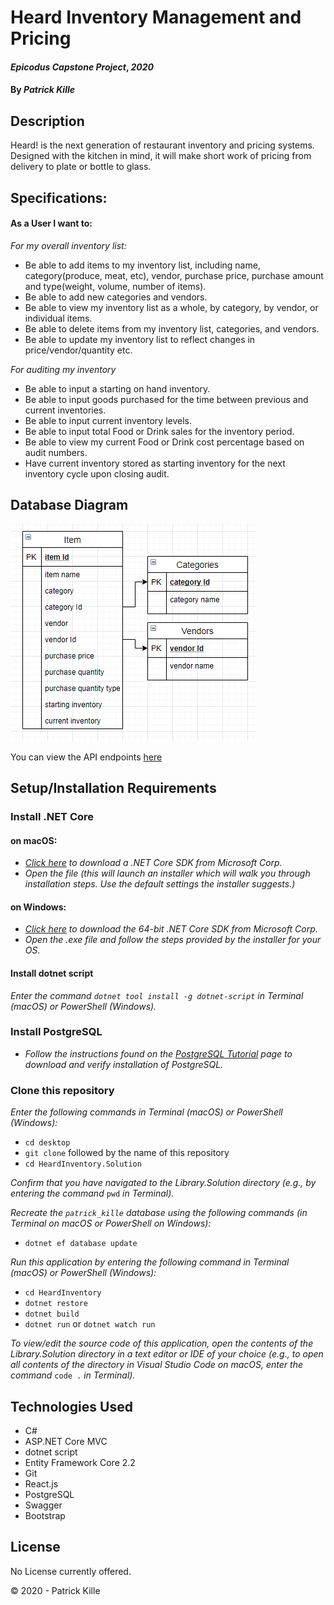 # Heard Inventory Management and Pricing

#### _Epicodus Capstone Project_, _2020_

#### By _**Patrick Kille**_

## Description

Heard! is the next generation of restaurant inventory and pricing systems. Designed with the kitchen in mind, it will make short work of pricing from delivery to plate or bottle to glass.

## Specifications:

#### As a User I want to:
_For my overall inventory list:_
* Be able to add items to my inventory list, including name, category(produce, meat, etc), vendor, purchase price, purchase amount and type(weight, volume, number of items).
* Be able to add new categories and vendors.
* Be able to view my inventory list as a whole, by category, by vendor, or individual items.
* Be able to delete items from my inventory list, categories, and vendors.
* Be able to update my inventory list to reflect changes in price/vendor/quantity etc.

_For auditing my inventory_
* Be able to input a starting on hand inventory.
* Be able to input goods purchased for the time between previous and current inventories.
* Be able to input current inventory levels.
* Be able to input total Food or Drink sales for the inventory period.
* Be able to view my current Food or Drink cost percentage based on audit numbers.
* Have current inventory stored as starting inventory for the next inventory cycle upon closing audit.

## Database Diagram

![DatabaseDiagram](./HeardDatabaseDiagram.png)

You can view the API endpoints [here](https://app.swaggerhub.com/apis/PRKille/heard-inventory_api/v1)

## Setup/Installation Requirements

### Install .NET Core

#### on macOS:
* _[Click here](https://dotnet.microsoft.com/download/thank-you/dotnet-sdk-2.2.106-macos-x64-installer) to download a .NET Core SDK from Microsoft Corp._
* _Open the file (this will launch an installer which will walk you through installation steps. Use the default settings the installer suggests.)_

#### on Windows:
* _[Click here](https://dotnet.microsoft.com/download/thank-you/dotnet-sdk-2.2.203-windows-x64-installer) to download the 64-bit .NET Core SDK from Microsoft Corp._
* _Open the .exe file and follow the steps provided by the installer for your OS._

#### Install dotnet script
_Enter the command ``dotnet tool install -g dotnet-script`` in Terminal (macOS) or PowerShell (Windows)._

### Install PostgreSQL

* _Follow the instructions found on the [PostgreSQL Tutorial](https://www.postgresqltutorial.com/install-postgresql/) page to download and verify installation of PostgreSQL._

### Clone this repository

_Enter the following commands in Terminal (macOS) or PowerShell (Windows):_
* ``cd desktop``
* ``git clone`` followed by the name of this repository
* ``cd HeardInventory.Solution``

_Confirm that you have navigated to the Library.Solution directory (e.g., by entering the command_ ``pwd`` _in Terminal)._

_Recreate the ``patrick_kille`` database using the following commands (in Terminal on macOS or PowerShell on Windows):_
* ``dotnet ef database update``

_Run this application by entering the following command in Terminal (macOS) or PowerShell (Windows):_
* ``cd HeardInventory``
* ``dotnet restore``
* ``dotnet build``
* ``dotnet run`` or ``dotnet watch run``

_To view/edit the source code of this application, open the contents of the Library.Solution directory in a text editor or IDE of your choice (e.g., to open all contents of the directory in Visual Studio Code on macOS, enter the command_ ``code .`` _in Terminal)._

## Technologies Used

* C#
* ASP.NET Core MVC
* dotnet script
* Entity Framework Core 2.2
* Git
* React.js
* PostgreSQL
* Swagger
* Bootstrap

## License

No License currently offered.

&copy; 2020 - Patrick Kille